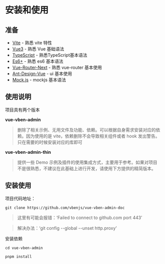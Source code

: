 # 安装和使用

## 准备

* [Vite](https://vitejs.dev/) - 熟悉 vite 特性
* [Vue3](https://github.com/vbenjs/vue-vben-admin/blob/main/README.zh-CN.md) - 熟悉 Vue 基础语法
* [TypeScript](https://www.typescriptlang.org/zh/) - 熟悉TypeScript基本语法
* [Es6+](https://es6.ruanyifeng.com/) - 熟悉 es6 基本语法
* [Vue-Router-Next](https://router.vuejs.org/) - 熟悉 vue-router 基本使用
* [Ant-Design-Vue](https://2x.antdv.com/docs/vue/introduce-cn/) - ui 基本使用
* [Mock.js](http://mockjs.com/) - mockjs 基本语法


## 使用说明

项目具有两个版本

**vue-vben-admin**

> 删除了相关示例、无用文件及功能、依赖。可以根据自身需求安装对应的依赖。因为使用的是 vite，依赖删除不会导致相关组件或者 hook 发出警告。只在需要的时候安装对应的库即可

**vue-vben-admin-thin**

> 提供一些 Demo 示例及插件的使用集成方式，主要用于参考。如果对项目不是很熟悉，不建议在此基础上进行开发，请使用下方提供的精简版本。

## 安装使用

项目代码地址：

```
git clone https://github.com/vbenjs/vue-vben-admin-doc
```

> 这里有可能会报错：‘Failed to connect to github.com port 443’

> 解决办法：‘git config --global --unset http.proxy’

安装依赖

```
cd vue-vben-admin

pnpm install
```
